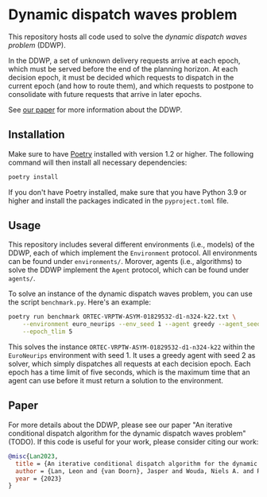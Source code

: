 # Dynamic dispatch waves problem
This repository hosts all code used to solve the *dynamic dispatch waves problem* (DDWP). 

In the DDWP, a set of unknown delivery requests arrive at each epoch, which must be served before the end of the planning horizon. 
At each decision epoch, it must be decided which requests to dispatch in the current epoch (and how to route them), and which requests to postpone to consolidate with future requests that arrive in later epochs.

See [our paper](#paper) for more information about the DDWP. 


## Installation
Make sure to have [Poetry](https://python-poetry.org/) installed with version 1.2 or higher. 
The following command will then install all necessary dependencies:

```bash
poetry install
```


If you don't have Poetry installed, make sure that you have Python 3.9 or higher and install the packages indicated in the `pyproject.toml` file. 

## Usage

This repository includes several different environments (i.e., models) of the DDWP, each of which implement the `Environment` protocol. 
All environments can be found under `environments/`.
Morover, agents (i.e., algorithms) to solve the DDWP implement the `Agent` protocol, which can be found under `agents/`.

To solve an instance of the dynamic dispatch waves problem, you can use the script `benchmark.py`. Here's an example:

``` bash
poetry run benchmark ORTEC-VRPTW-ASYM-01829532-d1-n324-k22.txt \
    --environment euro_neurips --env_seed 1 --agent greedy --agent_seed 2 \
    --epoch_tlim 5
```

This solves the instance `ORTEC-VRPTW-ASYM-01829532-d1-n324-k22` within the `EuroNeurips` environment with seed 1. 
It uses a greedy agent with seed 2 as solver, which simply dispatches all requests at each decision epoch.
Each epoch has a time limit of five seconds, which is the maximum time that an agent can use before it must return a solution to the environment.

## Paper

For more details about the DDWP, please see our paper "An iterative conditional dispatch algorithm for the dynamic dispatch waves problem" (TODO). If this code is useful for your work, please consider citing our work:

``` bibtex
@misc{Lan2023,
  title = {An iterative conditional dispatch algorithm for the dynamic dispatch waves problem},
  author = {Lan, Leon and {van Doorn}, Jasper and Wouda, Niels A. and Rijal, Arpan and Bhulai, Sandjai},
  year = {2023}
}
```
